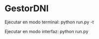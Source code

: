 # GestorDNI
 
Ejecutar en modo terminal: python run.py -t

Ejecutar en modo interfaz: python run.py
